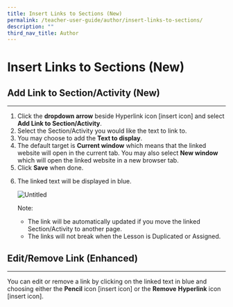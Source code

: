```yaml
---
title: Insert Links to Sections (New)
permalink: /teacher-user-guide/author/insert-links-to-sections/
description: ""
third_nav_title: Author
---
```

<h1 id="insert-links-to-sections-new-">Insert Links to Sections (New)</h1>
<h2 id="-add-link-to-section-activity-new-"><strong>Add Link to Section/Activity (New)</strong></h2>
<hr>
<ol>
<li>Click the <strong>dropdown arrow</strong> beside Hyperlink icon [insert icon] and select <strong>Add Link to Section/Activity</strong>.</li>
<li>Select the Section/Activity you would like the text to link to. </li>
<li>You may choose to add the <strong>Text to display</strong>.</li>
<li>The default target is <strong>Current window</strong> which means that the linked website will open in the current tab. You may also select <strong>New window</strong> which will open the linked website in a new browser tab.</li>
<li>Click <strong>Save</strong> when done.</li>
<li><p>The linked text will be displayed in blue.</p>
<p> <img alt="Untitled" src="https://s3-us-west-2.amazonaws.com/secure.notion-static.com/24ee8219-02bf-4bdc-a84d-2dffad586bc4/Untitled.png"></p>
<p> Note:</p>
<ul>
<li>The link will be automatically updated if you move the linked Section/Activity to another page.</li>
<li>The links will not break when the Lesson is Duplicated or Assigned.</li>
</ul>
</li>
</ol>
<h2 id="edit-remove-link-enhanced-">Edit/Remove Link (Enhanced)</h2>
<hr>
<p>You can edit or remove a link by clicking on the linked text in blue and choosing either the <strong>Pencil</strong> icon [insert icon] or the <strong>Remove</strong> <strong>Hyperlink</strong> icon [insert icon].</p>
